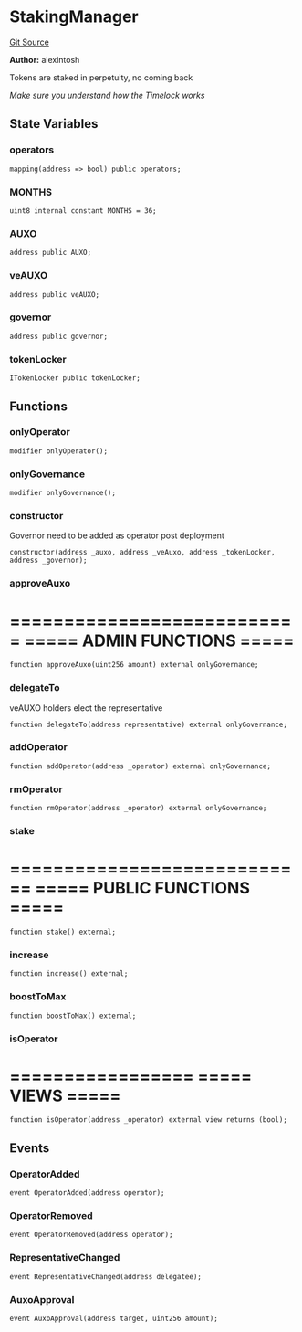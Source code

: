 # StakingManager
[Git Source](https://github.com/Alexintosh/auxo-governance/blob/bcf5f08a7131cdcb04a94e985ffb6537e6b575d7/src/modules/LSD/StakingManager.sol)

**Author:**
alexintosh

Tokens are staked in perpetuity, no coming back

*Make sure you understand how the Timelock works*


## State Variables
### operators

```solidity
mapping(address => bool) public operators;
```


### MONTHS

```solidity
uint8 internal constant MONTHS = 36;
```


### AUXO

```solidity
address public AUXO;
```


### veAUXO

```solidity
address public veAUXO;
```


### governor

```solidity
address public governor;
```


### tokenLocker

```solidity
ITokenLocker public tokenLocker;
```


## Functions
### onlyOperator


```solidity
modifier onlyOperator();
```

### onlyGovernance


```solidity
modifier onlyGovernance();
```

### constructor

Governor need to be added as operator post deployment


```solidity
constructor(address _auxo, address _veAuxo, address _tokenLocker, address _governor);
```

### approveAuxo

===========================
===== ADMIN FUNCTIONS =====
===========================


```solidity
function approveAuxo(uint256 amount) external onlyGovernance;
```

### delegateTo

veAUXO holders elect the representative


```solidity
function delegateTo(address representative) external onlyGovernance;
```

### addOperator


```solidity
function addOperator(address _operator) external onlyGovernance;
```

### rmOperator


```solidity
function rmOperator(address _operator) external onlyGovernance;
```

### stake

============================
===== PUBLIC FUNCTIONS =====
============================


```solidity
function stake() external;
```

### increase


```solidity
function increase() external;
```

### boostToMax


```solidity
function boostToMax() external;
```

### isOperator

=================
===== VIEWS =====
=================


```solidity
function isOperator(address _operator) external view returns (bool);
```

## Events
### OperatorAdded

```solidity
event OperatorAdded(address operator);
```

### OperatorRemoved

```solidity
event OperatorRemoved(address operator);
```

### RepresentativeChanged

```solidity
event RepresentativeChanged(address delegatee);
```

### AuxoApproval

```solidity
event AuxoApproval(address target, uint256 amount);
```

